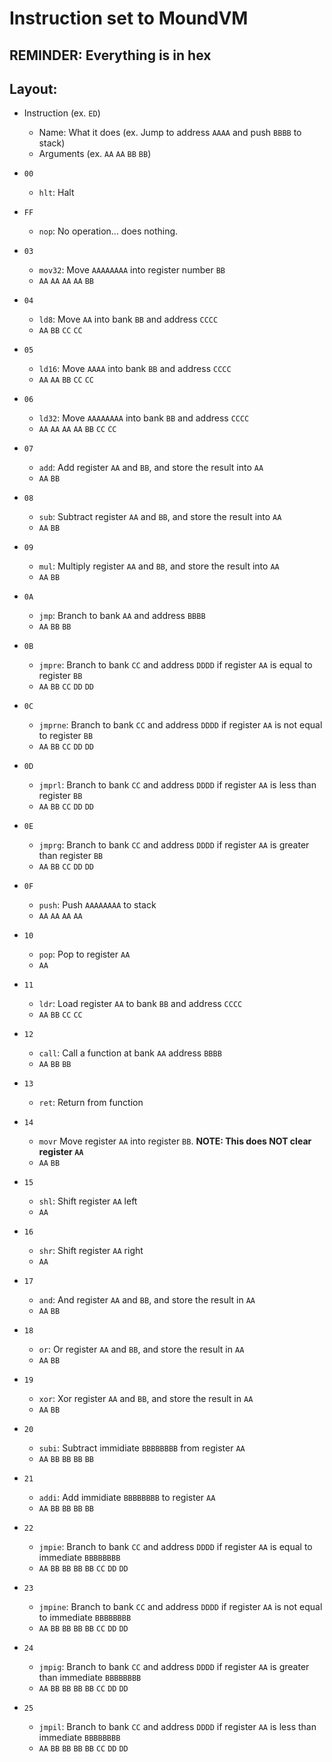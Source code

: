 # Instruction set to MoundVM

## REMINDER: Everything is in hex

## Layout:
* Instruction (ex. `ED`)
    * Name: What it does (ex. Jump to address `AAAA` and push `BBBB` to stack)
    * Arguments (ex. `AA` `AA` `BB` `BB`)

* `00`
    * `hlt`: Halt
* `FF`
    * `nop`: No operation... does nothing.
* `03`
    * `mov32`: Move `AAAAAAAA` into register number `BB`
    * `AA` `AA` `AA` `AA` `BB`
* `04`
    * `ld8`: Move `AA` into bank `BB` and address `CCCC`
    * `AA` `BB` `CC` `CC` 
* `05`
    * `ld16`: Move `AAAA` into bank `BB` and address `CCCC`
    * `AA` `AA` `BB` `CC` `CC` 
* `06`
    * `ld32`: Move `AAAAAAAA` into bank `BB` and address `CCCC`
    * `AA` `AA` `AA` `AA` `BB` `CC` `CC` 
* `07`
    * `add`: Add register `AA` and `BB`, and store the result into `AA`
    * `AA` `BB`
* `08`
    * `sub`: Subtract register `AA` and `BB`, and store the result into `AA`
    * `AA` `BB`
* `09`
    * `mul`: Multiply register `AA` and `BB`, and store the result into `AA`
    * `AA` `BB`
* `0A`
    * `jmp`: Branch to bank `AA` and address `BBBB`
    * `AA` `BB` `BB`
* `0B`
    * `jmpre`: Branch to bank `CC` and address `DDDD`  if register `AA` is equal to register `BB`
    * `AA` `BB` `CC` `DD` `DD` 
* `0C`
    * `jmprne`: Branch to bank `CC` and address `DDDD`  if register `AA` is not equal to register `BB`
    * `AA` `BB` `CC` `DD` `DD` 
* `0D`
    * `jmprl`: Branch to bank `CC` and address `DDDD`  if register `AA` is less than register `BB`
    * `AA` `BB` `CC` `DD` `DD` 
* `0E`
    * `jmprg`: Branch to bank `CC` and address `DDDD`  if register `AA` is greater than register `BB`
    * `AA` `BB` `CC` `DD` `DD` 
* `0F`
    * `push`: Push `AAAAAAAA` to stack
    * `AA` `AA` `AA` `AA`
* `10`
    * `pop`: Pop to register `AA`
    * `AA`
* `11`
    * `ldr`: Load register `AA` to bank `BB` and address `CCCC`
    * `AA` `BB` `CC` `CC`
* `12`
    * `call`: Call a function at bank `AA` address `BBBB`
    * `AA` `BB` `BB`
* `13`
    * `ret`: Return from function
* `14`
    * `movr` Move register `AA` into register `BB`. **NOTE: This does NOT clear register `AA`**
    * `AA` `BB`
* `15`
    * `shl`: Shift register `AA` left
    * `AA`
* `16`
    * `shr`: Shift register `AA` right
    * `AA`
* `17`
    * `and`: And register `AA` and `BB`, and store the result in `AA`
    * `AA` `BB`
* `18`
    * `or`: Or register `AA` and `BB`, and store the result in `AA`
    * `AA` `BB`
* `19`
    * `xor`: Xor register `AA` and `BB`, and store the result in `AA`
    * `AA` `BB`
* `20`
    * `subi`: Subtract immidiate `BBBBBBBB` from register `AA`
    * `AA` `BB` `BB` `BB` `BB`
* `21`
    * `addi`: Add immidiate `BBBBBBBB` to register `AA`
    * `AA` `BB` `BB` `BB` `BB`
* `22`
    * `jmpie`: Branch to bank `CC` and address `DDDD`  if register `AA` is equal to immediate `BBBBBBBB`
    * `AA` `BB` `BB` `BB` `BB` `CC` `DD` `DD` 
* `23`
    * `jmpine`: Branch to bank `CC` and address `DDDD`  if register `AA` is not equal to immediate `BBBBBBBB`
    * `AA` `BB` `BB` `BB` `BB` `CC` `DD` `DD` 
* `24`
    * `jmpig`: Branch to bank `CC` and address `DDDD`  if register `AA` is greater than immediate `BBBBBBBB`
    * `AA` `BB` `BB` `BB` `BB` `CC` `DD` `DD` 
* `25`
    * `jmpil`: Branch to bank `CC` and address `DDDD`  if register `AA` is less than immediate `BBBBBBBB`
    * `AA` `BB` `BB` `BB` `BB` `CC` `DD` `DD` 
